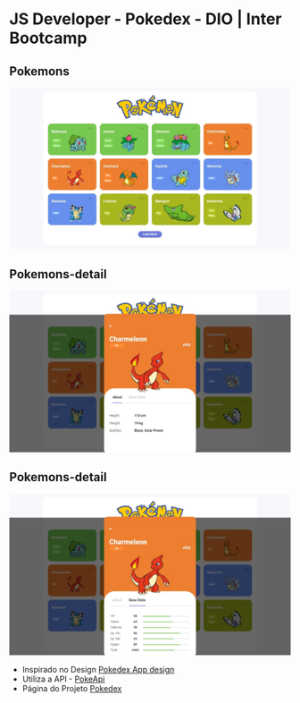 
# JS Developer - Pokedex - DIO | Inter Bootcamp

## Pokemons

<p align="center">
<img src="/assets/images/PokedexT1.jpeg"/>
</p>

## Pokemons-detail

<p align="center">
<img src="/assets/images/PokedexT2.jpeg"/>
</p>

## Pokemons-detail

<p align="center">
<img src="/assets/images/PokedexT3.jpeg"/>
</p>


- Inspirado no Design  [Pokedex App design](https://dribbble.com/shots/6563578-Pokedex-App-Animation)
- Utiliza a API - [PokeApi](https://www.pokeapi.co)
- Página do Projeto [Pokedex](https://edupreto.github.io/assets/css/pokedex.css)
